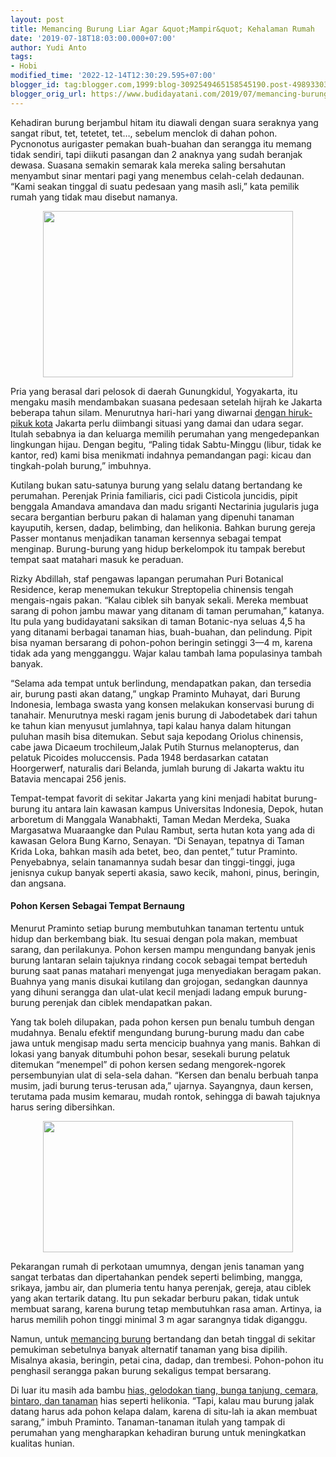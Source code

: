 ```yaml
---
layout: post
title: Memancing Burung Liar Agar &quot;Mampir&quot; Kehalaman Rumah
date: '2019-07-18T18:03:00.000+07:00'
author: Yudi Anto
tags:
- Hobi
modified_time: '2022-12-14T12:30:29.595+07:00'
blogger_id: tag:blogger.com,1999:blog-3092549465158545190.post-4989330307586497616
blogger_orig_url: https://www.budidayatani.com/2019/07/memancing-burung-liar-agar-kehalaman.html
---
```


<p>Kehadiran burung berjambul hitam itu diawali dengan suara seraknya yang sangat ribut, tet, tetetet, tet&#8230;, sebelum menclok di dahan pohon. Pycnonotus aurigaster pemakan buah-buahan dan serangga itu memang tidak sendiri, tapi diikuti pasangan dan 2 anaknya yang sudah beranjak dewasa. Suasana semakin semarak kala mereka saling bersahutan menyambut sinar mentari pagi yang menembus celah-celah dedaunan. “Kami seakan tinggal di suatu pedesaan yang masih asli,” kata pemilik rumah yang tidak mau disebut namanya.</p><div style="clear: both;text-align: center"><a style="margin-left: 1em;margin-right: 1em" href="https://i1.wp.com/1.bp.blogspot.com/-K00JIOKRZYk/XTBQ2q0hQUI/AAAAAAAADCU/O1q_msjeQxYxNITdINQRWkqIndrbO80pgCEwYBhgL/s1600/burung_800x534.jpg?ssl=1"><img loading="lazy" src="https://i2.wp.com/1.bp.blogspot.com/-K00JIOKRZYk/XTBQ2q0hQUI/AAAAAAAADCU/O1q_msjeQxYxNITdINQRWkqIndrbO80pgCEwYBhgL/s400/burung_800x534.jpg?resize=400%2C266&amp;ssl=1" width="400" height="266" border="0" data-original-height="534" data-original-width="800" data-recalc-dims="1" /></a></div><p>Pria yang berasal dari pelosok di daerah Gunungkidul, Yogyakarta, itu mengaku masih mendambakan suasana pedesaan setelah hijrah ke Jakarta beberapa tahun silam. Menurutnya hari-hari yang diwarnai <a href="https://www.budidayatani.com/2019/06/jababeka-botanic-gardens-kota-dengan.html" style="width: auto !important" data-wpil-post-to-="data-wpil-post-to-">dengan hiruk-pikuk kota</a> Jakarta perlu diimbangi situasi yang damai dan udara segar. Itulah sebabnya ia dan keluarga memilih perumahan yang mengedepankan lingkungan hijau. Dengan begitu, “Paling tidak Sabtu-Minggu (libur, tidak ke kantor, red) kami bisa menikmati indahnya pemandangan pagi: kicau dan tingkah-polah burung,” imbuhnya.</p><p>Kutilang bukan satu-satunya burung yang selalu datang bertandang ke perumahan. Perenjak Prinia familiaris, cici padi Cisticola juncidis, pipit benggala Amandava amandava dan madu sriganti Nectarinia jugularis juga secara bergantian berburu pakan di halaman yang dipenuhi tanaman kayuputih, kersen, dadap, belimbing, dan helikonia. Bahkan burung gereja Passer montanus menjadikan tanaman kersennya sebagai tempat menginap. Burung-burung yang hidup berkelompok itu tampak berebut tempat saat matahari masuk ke peraduan.</p><div style="clear: both;text-align: center"></div><p>Rizky Abdillah, staf pengawas lapangan perumahan Puri Botanical Residence, kerap menemukan tekukur Streptopelia chinensis tengah mengais-ngais pakan. “Kalau ciblek sih banyak sekali. Mereka membuat sarang di pohon jambu mawar yang ditanam di taman perumahan,” katanya. Itu pula yang budidayatani saksikan di taman Botanic-nya seluas 4,5 ha yang ditanami berbagai tanaman hias, buah-buahan, dan pelindung. Pipit bisa nyaman bersarang di pohon-pohon beringin setinggi 3—4 m, karena tidak ada yang mengganggu. Wajar kalau tambah lama populasinya tambah banyak.</p><p>“Selama ada tempat untuk berlindung, mendapatkan pakan, dan tersedia air, burung pasti akan datang,” ungkap Praminto Muhayat, dari Burung Indonesia, lembaga swasta yang konsen melakukan konservasi burung di tanahair. Menurutnya meski ragam jenis burung di Jabodetabek dari tahun ke tahun kian menyusut jumlahnya, tapi kalau hanya dalam hitungan puluhan masih bisa ditemukan. Sebut saja kepodang Oriolus chinensis, cabe jawa Dicaeum trochileum,Jalak Putih Sturnus melanopterus, dan pelatuk Picoides moluccensis. Pada 1948 berdasarkan catatan Hoorgerwerf, naturalis dari Belanda, jumlah burung di Jakarta waktu itu Batavia mencapai 256 jenis.</p><p>Tempat-tempat favorit di sekitar Jakarta yang kini menjadi habitat burung-burung itu antara lain kawasan kampus Universitas Indonesia, Depok, hutan arboretum di Manggala Wanabhakti, Taman Medan Merdeka, Suaka Margasatwa Muaraangke dan Pulau Rambut, serta hutan kota yang ada di kawasan Gelora Bung Karno, Senayan. “Di Senayan, tepatnya di Taman Krida Loka, bahkan masih ada betet, beo, dan pentet,” tutur Praminto. Penyebabnya, selain tanamannya sudah besar dan tinggi-tinggi, juga jenisnya cukup banyak seperti akasia, sawo kecik, mahoni, pinus, beringin, dan angsana.</p><h4>Pohon Kersen Sebagai Tempat Bernaung</h4><p>Menurut Praminto setiap burung membutuhkan tanaman tertentu untuk hidup dan berkembang biak. Itu sesuai dengan pola makan, membuat sarang, dan perilakunya. Pohon kersen mampu mengundang banyak jenis burung lantaran selain tajuknya rindang cocok sebagai tempat berteduh burung saat panas matahari menyengat juga menyediakan beragam pakan. Buahnya yang manis disukai kutilang dan grojogan, sedangkan daunnya yang dihuni serangga dan ulat-ulat kecil menjadi ladang empuk burung-burung perenjak dan ciblek mendapatkan pakan.</p><p>Yang tak boleh dilupakan, pada pohon kersen pun benalu tumbuh dengan mudahnya. Benalu efektif mengundang burung-burung madu dan cabe jawa untuk mengisap madu serta mencicip buahnya yang manis. Bahkan di lokasi yang banyak ditumbuhi pohon besar, sesekali burung pelatuk ditemukan “menempel” di pohon kersen sedang mengorek-ngorek persembunyian ulat di sela-sela dahan. “Kersen dan benalu berbuah tanpa musim, jadi burung terus-terusan ada,” ujarnya. Sayangnya, daun kersen, terutama pada musim kemarau, mudah rontok, sehingga di bawah tajuknya harus sering dibersihkan.</p><div style="clear: both;text-align: center"><a style="margin-left: 1em;margin-right: 1em" href="https://i2.wp.com/1.bp.blogspot.com/-1tiamSYcHrQ/XTBRZpb1FRI/AAAAAAAADCY/RfaWsD-WkDkTATiY13kQg50XA5_WnKHfACLcBGAs/s1600/burung_800x422.jpg?ssl=1"><img loading="lazy" src="https://i1.wp.com/1.bp.blogspot.com/-1tiamSYcHrQ/XTBRZpb1FRI/AAAAAAAADCY/RfaWsD-WkDkTATiY13kQg50XA5_WnKHfACLcBGAs/s400/burung_800x422.jpg?resize=400%2C210&amp;ssl=1" width="400" height="210" border="0" data-original-height="422" data-original-width="800" data-recalc-dims="1" /></a></div><p>Pekarangan rumah di perkotaan umumnya, dengan jenis tanaman yang sangat terbatas dan dipertahankan pendek seperti belimbing, mangga, srikaya, jambu air, dan plumeria tentu hanya perenjak, gereja, atau ciblek yang akan tertarik datang. Itu pun sekadar berburu pakan, tidak untuk membuat sarang, karena burung tetap membutuhkan rasa aman. Artinya, ia harus memilih pohon tinggi minimal 3 m agar sarangnya tidak diganggu.</p><p>Namun, untuk <a href="https://www.budidayatani.com/2019/07/cara-memancing-burung-walet-agar-mau.html" style="width: auto !important" data-wpil-post-to-="data-wpil-post-to-">memancing burung</a> bertandang dan betah tinggal di sekitar pemukiman sebetulnya banyak alternatif tanaman yang bisa dipilih. Misalnya akasia, beringin, petai cina, dadap, dan trembesi. Pohon-pohon itu penghasil serangga pakan burung sekaligus tempat bersarang.</p><p>Di luar itu masih ada bambu <a href="https://www.budidayatani.com/hobi/tanaman-hias" style="width: auto !important">hias, gelodokan tiang, bunga tanjung, cemara, bintaro, dan tanaman</a> hias seperti helikonia. “Tapi, kalau mau burung jalak datang harus ada pohon kelapa dalam, karena di situ-lah ia akan membuat sarang,” imbuh Praminto. Tanaman-tanaman itulah yang tampak di perumahan yang mengharapkan kehadiran burung untuk meningkatkan kualitas hunian.</p>